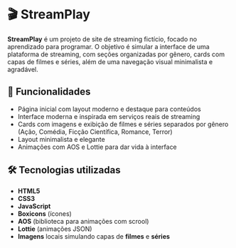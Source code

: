 # 🎬 StreamPlay

**StreamPlay** é um projeto de site de streaming fictício, focado no aprendizado para programar. O objetivo é simular a interface de uma plataforma de streaming, com seções organizadas por gênero, cards com capas de filmes e séries, além de uma navegação visual minimalista e agradável.

## 📌 Funcionalidades

- Página inicial com layout moderno e destaque para conteúdos
- Interface moderna e inspirada em serviços reais de streaming
- Cards com imagens e exibição de filmes e séries separados por gênero (Ação, Comédia, Ficção Científica, Romance, Terror)
- Layout minimalista e elegante
- Animações com AOS e Lottie para dar vida à interface

## 🛠️ Tecnologias utilizadas

- **HTML5**
- **CSS3**
- **JavaScript**
- **Boxicons** (ícones)
- **AOS** (biblioteca para animações com scrool)
- **Lottie** (animações JSON)
- **Imagens** locais simulando capas de **filmes** e **séries**
